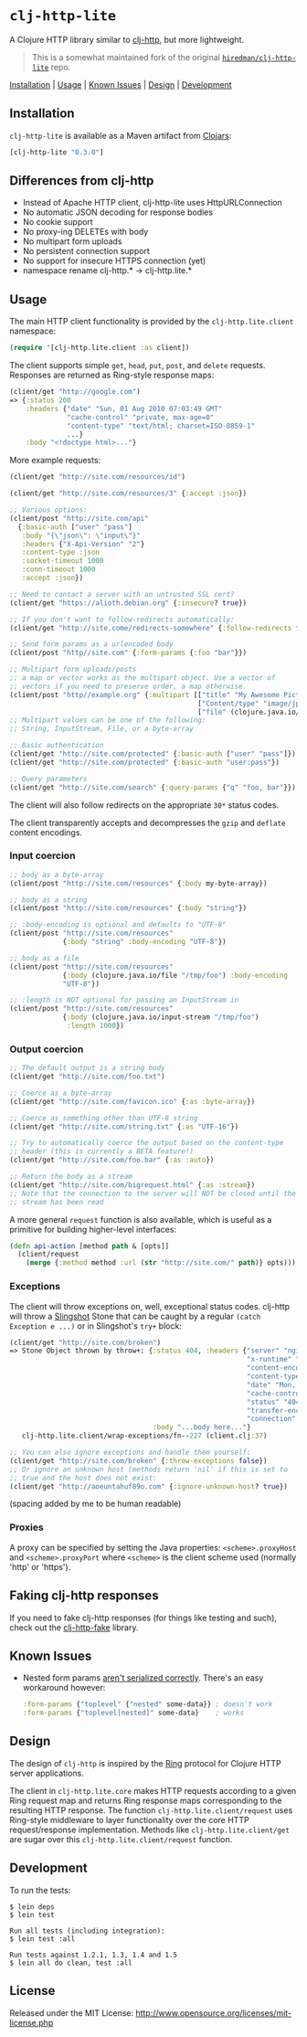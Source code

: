 # `clj-http-lite`

A Clojure HTTP library similar to [clj-http](http://github.com/dakrone/clj-http), but more lightweight.

> This is a somewhat maintained fork of the original [`hiredman/clj-http-lite`](https://github.com/hiredman/clj-http-lite) repo.

[Installation](#installation) | [Usage](#usage) | [Known Issues](#known-issues) | [Design](#design) | [Development](#development)

## Installation

`clj-http-lite` is available as a Maven artifact from [Clojars](http://clojars.org/clj-http-lite):

```clojure
[clj-http-lite "0.3.0"]
```

## Differences from clj-http

- Instead of Apache HTTP client, clj-http-lite uses HttpURLConnection
- No automatic JSON decoding for response bodies
- No cookie support
- No proxy-ing DELETEs with body
- No multipart form uploads
- No persistent connection support
- No support for insecure HTTPS connection (yet)
- namespace rename clj-http.* -> clj-http.lite.*

## Usage

The main HTTP client functionality is provided by the
`clj-http.lite.client` namespace:

```clojure
(require '[clj-http.lite.client :as client])
```

The client supports simple `get`, `head`, `put`, `post`, and `delete`
requests. Responses are returned as Ring-style response maps:

```clojure
(client/get "http://google.com")
=> {:status 200
    :headers {"date" "Sun, 01 Aug 2010 07:03:49 GMT"
              "cache-control" "private, max-age=0"
              "content-type" "text/html; charset=ISO-8859-1"
              ...}
    :body "<!doctype html>..."}
```

More example requests:

```clojure
(client/get "http://site.com/resources/id")

(client/get "http://site.com/resources/3" {:accept :json})

;; Various options:
(client/post "http://site.com/api"
  {:basic-auth ["user" "pass"]
   :body "{\"json\": \"input\"}"
   :headers {"X-Api-Version" "2"}
   :content-type :json
   :socket-timeout 1000
   :conn-timeout 1000
   :accept :json})

;; Need to contact a server with an untrusted SSL cert?
(client/get "https://alioth.debian.org" {:insecure? true})

;; If you don't want to follow-redirects automatically:
(client/get "http://site.come/redirects-somewhere" {:follow-redirects false})

;; Send form params as a urlencoded body
(client/post "http//site.com" {:form-params {:foo "bar"}})

;; Multipart form uploads/posts
;; a map or vector works as the multipart object. Use a vector of
;; vectors if you need to preserve order, a map otherwise.
(client/post "http//example.org" {:multipart [["title" "My Awesome Picture"]
                                              ["Content/type" "image/jpeg"]
                                              ["file" (clojure.java.io/file "pic.jpg")]]})
;; Multipart values can be one of the following:
;; String, InputStream, File, or a byte-array

;; Basic authentication
(client/get "http://site.com/protected" {:basic-auth ["user" "pass"]})
(client/get "http://site.com/protected" {:basic-auth "user:pass"})

;; Query parameters
(client/get "http://site.com/search" {:query-params {"q" "foo, bar"}})
```

The client will also follow redirects on the appropriate `30*` status
codes.

The client transparently accepts and decompresses the `gzip` and
`deflate` content encodings.

### Input coercion

```clojure
;; body as a byte-array
(client/post "http://site.com/resources" {:body my-byte-array})

;; body as a string
(client/post "http://site.com/resources" {:body "string"})

;; :body-encoding is optional and defaults to "UTF-8"
(client/post "http://site.com/resources"
             {:body "string" :body-encoding "UTF-8"})

;; body as a file
(client/post "http://site.com/resources"
             {:body (clojure.java.io/file "/tmp/foo") :body-encoding
             "UTF-8"})

;; :length is NOT optional for passing an InputStream in
(client/post "http://site.com/resources"
             {:body (clojure.java.io/input-stream "/tmp/foo")
              :length 1000})
```

### Output coercion

```clojure
;; The default output is a string body
(client/get "http://site.com/foo.txt")

;; Coerce as a byte-array
(client/get "http://site.com/favicon.ico" {:as :byte-array})

;; Coerce as something other than UTF-8 string
(client/get "http://site.com/string.txt" {:as "UTF-16"})

;; Try to automatically coerce the output based on the content-type
;; header (this is currently a BETA feature!)
(client/get "http://site.com/foo.bar" {:as :auto})

;; Return the body as a stream
(client/get "http://site.com/bigrequest.html" {:as :stream})
;; Note that the connection to the server will NOT be closed until the
;; stream has been read
```

A more general `request` function is also available, which is useful
as a primitive for building higher-level interfaces:

```clojure
(defn api-action [method path & [opts]]
  (client/request
    (merge {:method method :url (str "http://site.com/" path)} opts)))
```

### Exceptions

The client will throw exceptions on, well, exceptional status
codes. clj-http will throw a
[Slingshot](http://github.com/scgilardi/slingshot) Stone that can be
caught by a regular `(catch Exception e ...)` or in Slingshot's `try+`
block:

```clojure
(client/get "http://site.com/broken")
=> Stone Object thrown by throw+: {:status 404, :headers {"server" "nginx/1.0.4",
                                                          "x-runtime" "12ms",
                                                          "content-encoding" "gzip",
                                                          "content-type" "text/html; charset=utf-8",
                                                          "date" "Mon, 17 Oct 2011 23:15 :36 GMT",
                                                          "cache-control" "no-cache",
                                                          "status" "404 Not Found",
                                                          "transfer-encoding" "chunked",
                                                          "connection" "close"},
                                   :body "...body here..."}
   clj-http.lite.client/wrap-exceptions/fn--227 (client.clj:37)

;; You can also ignore exceptions and handle them yourself:
(client/get "http://site.com/broken" {:throw-exceptions false})
;; Or ignore an unknown host (methods return 'nil' if this is set to
;; true and the host does not exist:
(client/get "http://aoeuntahuf89o.com" {:ignore-unknown-host? true})
````
(spacing added by me to be human readable)

### Proxies

A proxy can be specified by setting the Java properties:
`<scheme>.proxyHost` and `<scheme>.proxyPort` where `<scheme>` is the client
scheme used (normally 'http' or 'https').

## Faking clj-http responses

If you need to fake clj-http responses (for things like testing and
such), check out the
[clj-http-fake](https://github.com/myfreeweb/clj-http-fake) library.

## Known Issues

- Nested form params [aren't serialized correctly](https://github.com/hiredman/clj-http-lite/issues/15). There's an easy workaround however:

    ```clojure
    :form-params {"toplevel" {"nested" some-data}} ; doesn't work
    :form-params {"toplevel[nested]" some-data}    ; works
    ```

## Design

The design of `clj-http` is inspired by the
[Ring](http://github.com/mmcgrana/ring) protocol for Clojure HTTP
server applications.

The client in `clj-http.lite.core` makes HTTP requests according to a given
Ring request map and returns Ring response maps corresponding to the
resulting HTTP response. The function `clj-http.lite.client/request` uses
Ring-style middleware to layer functionality over the core HTTP
request/response implementation. Methods like `clj-http.lite.client/get`
are sugar over this `clj-http.lite.client/request` function.

## Development

To run the tests:

    $ lein deps
    $ lein test

    Run all tests (including integration):
    $ lein test :all

    Run tests against 1.2.1, 1.3, 1.4 and 1.5
    $ lein all do clean, test :all

## License

Released under the MIT License:
<http://www.opensource.org/licenses/mit-license.php>
